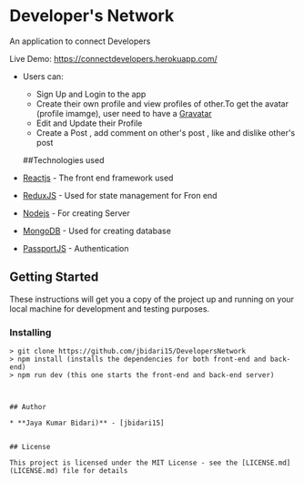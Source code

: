 
# Developer's Network

An application to connect Developers

Live Demo: https://connectdevelopers.herokuapp.com/

* Users can: 
  - Sign Up and Login to the app
  - Create their own profile and view profiles of other.To get the avatar (profile imamge), user need to have a [Gravatar](https://en.gravatar.com/)
  - Edit and Update their Profile
  - Create a Post , add comment on other's post , like and dislike other's post
  
  ##Technologies used

* [Reactjs](https://reactjs.org/docs/getting-started.html) - The front end framework used
* [ReduxJS](https://redux.js.org/) - Used for state management for Fron end
* [Nodejs](https://nodejs.org/en/docs/) - For creating Server
* [MongoDB](https://docs.mongodb.com/) - Used for creating database
* [PassportJS](http://www.passportjs.org/docs/) - Authentication
  

## Getting Started

These instructions will get you a copy of the project up and running on your local machine for development and testing purposes.

### Installing

```
> git clone https://github.com/jbidari15/DevelopersNetwork
> npm install (installs the dependencies for both front-end and back-end)
> npm run dev (this one starts the front-end and back-end server)



## Author

* **Jaya Kumar Bidari)** - [jbidari15]


## License

This project is licensed under the MIT License - see the [LICENSE.md](LICENSE.md) file for details


